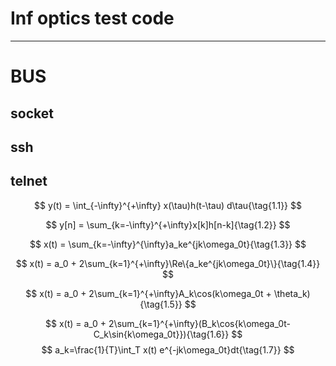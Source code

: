 # Inf optics test code
 ---


# BUS
## socket
## ssh
## telnet





$$ 
y(t) = \int_{-\infty}^{+\infty} x(\tau)h(t-\tau) d\tau{\tag{1.1}}
$$

$$
y[n] = \sum_{k=-\infty}^{+\infty}x[k]h[n-k]{\tag{1.2}}
$$

$$
x(t) = \sum_{k=-\infty}^{\infty}a_ke^{jk\omega_0t}{\tag{1.3}}
$$

$$
x(t) = a_0 + 2\sum_{k=1}^{+\infty}\Re\{a_ke^{jk\omega_0t}\}{\tag{1.4}}
$$

$$
x(t) = a_0 + 2\sum_{k=1}^{+\infty}A_k\cos(k\omega_0t + \theta_k) {\tag{1.5}}
$$

$$
x(t) = a_0 + 2\sum_{k=1}^{+\infty}(B_k\cos{k\omega_0t-C_k\sin{k\omega_0t}}){\tag{1.6}}
$$
$$
a_k=\frac{1}{T}\int_T x(t) e^{-jk\omega_0t}dt{\tag{1.7}}
$$
